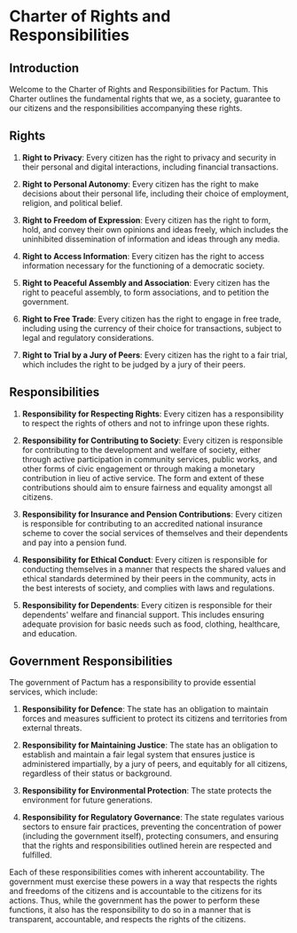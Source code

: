 # Charter of Rights and Responsibilities

## Introduction

Welcome to the Charter of Rights and Responsibilities for Pactum. This Charter outlines the fundamental rights that we, as a society, guarantee to our citizens and the responsibilities accompanying these rights.

## Rights

1. **Right to Privacy**: Every citizen has the right to privacy and security in their personal and digital interactions, including financial transactions.

2. **Right to Personal Autonomy**: Every citizen has the right to make decisions about their personal life, including their choice of employment, religion, and political belief.

3. **Right to Freedom of Expression**: Every citizen has the right to form, hold, and convey their own opinions and ideas freely, which includes the uninhibited dissemination of information and ideas through any media.

4. **Right to Access Information**: Every citizen has the right to access information necessary for the functioning of a democratic society.

5. **Right to Peaceful Assembly and Association**: Every citizen has the right to peaceful assembly, to form associations, and to petition the government.

6. **Right to Free Trade**: Every citizen has the right to engage in free trade, including using the currency of their choice for transactions, subject to legal and regulatory considerations.

7. **Right to Trial by a Jury of Peers**: Every citizen has the right to a fair trial, which includes the right to be judged by a jury of their peers. 

## Responsibilities

1. **Responsibility for Respecting Rights**: Every citizen has a responsibility to respect the rights of others and not to infringe upon these rights.

2. **Responsibility for Contributing to Society**: Every citizen is responsible for contributing to the development and welfare of society, either through active participation in community services, public works, and other forms of civic engagement or through making a monetary contribution in lieu of active service. The form and extent of these contributions should aim to ensure fairness and equality amongst all citizens.

3. **Responsibility for Insurance and Pension Contributions**: Every citizen is responsible for contributing to an accredited national insurance scheme to cover the social services of themselves and their dependents and pay into a pension fund.

4. **Responsibility for Ethical Conduct**: Every citizen is responsible for conducting themselves in a manner that respects the shared values and ethical standards determined by their peers in the community, acts in the best interests of society, and complies with laws and regulations.

5. **Responsibility for Dependents**: Every citizen is responsible for their dependents' welfare and financial support. This includes ensuring adequate provision for basic needs such as food, clothing, healthcare, and education.

## Government Responsibilities

The government of Pactum has a responsibility to provide essential services, which include:

1. **Responsibility for Defence**: The state has an obligation to maintain forces and measures sufficient to protect its citizens and territories from external threats.

2. **Responsibility for Maintaining Justice**: The state has an obligation to establish and maintain a fair legal system that ensures justice is administered impartially, by a jury of peers, and equitably for all citizens, regardless of their status or background.

3. **Responsibility for Environmental Protection**: The state protects the environment for future generations.

4. **Responsibility for Regulatory Governance**: The state regulates various sectors to ensure fair practices, preventing the concentration of power (including the government itself), protecting consumers, and ensuring that the rights and responsibilities outlined herein are respected and fulfilled.

Each of these responsibilities comes with inherent accountability. The government must exercise these powers in a way that respects the rights and freedoms of the citizens and is accountable to the citizens for its actions. Thus, while the government has the power to perform these functions, it also has the responsibility to do so in a manner that is transparent, accountable, and respects the rights of the citizens.
